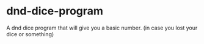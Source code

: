 # dnd-dice-program
A dnd dice program that will give you a basic number. (in case you lost your dice or something)

